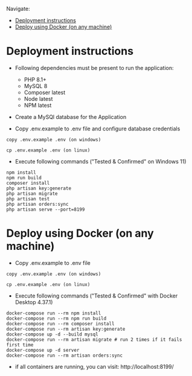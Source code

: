 Navigate:

- [Deployment instructions](#deployment-instructions)
- [Deploy using Docker (on any machine)](#deploy-using-docker-on-any-machine)

# Deployment instructions

- Following dependencies must be present to run the application:
    - PHP 8.1+
    - MySQL 8
    - Composer latest
    - Node latest
    - NPM latest

- Create a MySQl database for the Application
- Copy .env.example to .env file and configure database credentials
```
copy .env.example .env (on windows)
```
```
cp .env.example .env (on linux)
```

-  Execute following commands ("Tested & Confirmed" on Windows 11)
```
npm install
npm run build
composer install
php artisan key:generate
php artisan migrate
php artisan test
php artisan orders:sync
php artisan serve --port=8199
```

# Deploy using Docker (on any machine)

- Copy .env.example to .env file
```
copy .env.example .env (on windows)
```
```
cp .env.example .env (on linux)
```

- Execute following commands ("Tested & Confirmed" with Docker Desktop 4.37.1)
```
docker-compose run --rm npm install
docker-compose run --rm npm run build
docker-compose run --rm composer install
docker-compose run --rm artisan key:generate
docker-compose up -d --build mysql
docker-compose run --rm artisan migrate # run 2 times if it fails first time
docker-compose up -d server
docker-compose run --rm artisan orders:sync
```

-   if all containers are running, you can visit: http://localhost:8199/
